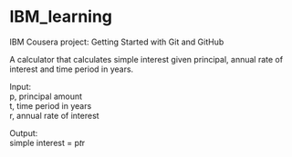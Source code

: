 # IBM_learning
IBM Cousera project: Getting Started with Git and GitHub

A calculator that calculates simple interest given principal, annual rate of interest and time period in years.  

Input:  
   p, principal amount  
   t, time period in years  
   r, annual rate of interest  
   
Output:  
   simple interest = p*t*r

